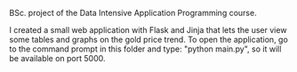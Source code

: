 BSc. project of the Data Intensive Application Programming course.

I created a small web application with Flask and Jinja that lets the user view some tables and graphs on the gold price trend.
To open the application, go to the command prompt in this folder and type: "python main.py", so it will be available on port 5000.
